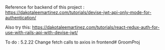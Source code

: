 Reference for backend of this project :
https://dakotaleemartinez.com/tutorials/devise-jwt-api-only-mode-for-authentication/

Also try this:
https://dakotaleemartinez.com/tutorials/react-redux-auth-for-use-with-rails-api-with-devise-jwt/


To do : 5.2.22
Change fetch calls to axios in frontend# GroomProj
